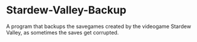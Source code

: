 # Stardew-Valley-Backup
A program that backups the savegames created by the videogame Stardew Valley, as sometimes the saves get corrupted.

